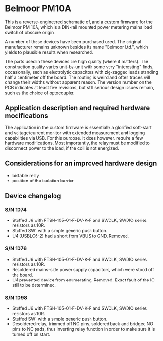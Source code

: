 Belmoor PM10A
===================

This is a reverse-engineered schematic of, and a custom firmware for the Belmoor
PM 10A, which is a DIN-rail mounted power metering mains load switch of obscure
origin.

A number of these devices have been purchased used. The original manufacturer
remains unknown besides its name "Belmoor Ltd.", which yields to plausible
results when researched.

The parts used in these devices are high quality (where it matters). The
construction quality varies unit-by-unit with some very "interesting" finds,
occasionally, such as electrolytic capacitors with zig-zagged leads standing
half a centimeter off the board. The routing is weird and often traces will
change their widths without apparent reason. The version number on the PCB
indicates at least five revisions, but still serious design issues remain, such
as the choice of optocoupler.


Application description and required hardware modifications
-----------------------------------------------------------

The application in the custom firmware is essentially a glorified soft-start
and voltage/current monitor with extended measurement and logging capabilities
via USB. For this purpose, it does however, require a few hardware
modifications. Most importantly, the relay must be modified to disconnect power
to the load, if the coil is not energized.


Considerations for an improved hardware design
----------------------------------------------

- bistable relay
- position of the isolation barrier


Device changelog
----------------

### S/N 1074

- Stuffed J6 with FTSH-105-01-F-DV-K-P and SWCLK, SWDIO series resistors as 10R.
- Stuffed SW1 with a simple generic push button.
- U4 (USBLC6-2) had a short from VBUS to GND. Removed.

### S/N 1076

- Stuffed J6 with FTSH-105-01-F-DV-K-P and SWCLK, SWDIO series resistors as 10R.
- Resoldered mains-side power supply capacitors, which were stood off the board.
- U4 prevented device from enumerating. Removed. Exact fault of the IC still
  to be determined.

### S/N 1098

- Stuffed J6 with FTSH-105-01-F-DV-K-P and SWCLK, SWDIO series resistors as 10R.
- Stuffed SW1 with a simple generic push button.
- Desoldered relay, trimmed off NC pins, soldered back and bridged NO pins to
  NC pads, thus inverting relay function in order to make sure it is turned off
  on start.

